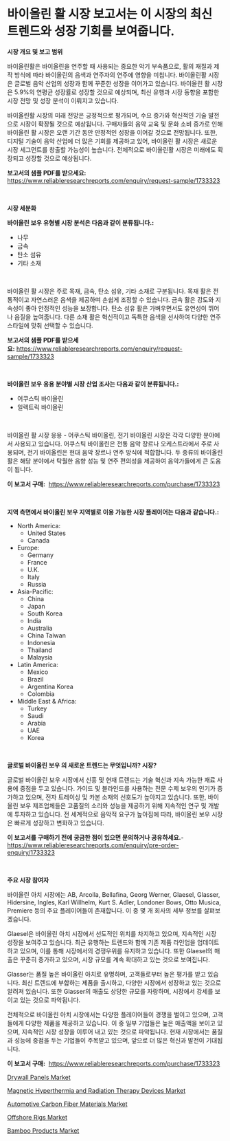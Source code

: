 <p><h1>바이올린 활 시장 보고서는 이 시장의 최신 트렌드와 성장 기회를 보여줍니다.</h1></p><p><strong>시장 개요 및 보고 범위</strong></p>
<p><p>바이올린활은 바이올린을 연주할 때 사용되는 중요한 악기 부속품으로, 활의 재질과 제작 방식에 따라 바이올린의 음색과 연주자의 연주에 영향을 미칩니다. 바이올린활 시장은 글로벌 음악 산업의 성장과 함께 꾸준한 성장을 이어가고 있습니다. 바이올린 활 시장은 5.9%의 연평균 성장률로 성장할 것으로 예상되며, 최신 유행과 시장 동향을 포함한 시장 전망 및 성장 분석이 이뤄지고 있습니다.</p><p>바이올린활 시장의 미래 전망은 긍정적으로 평가되며, 수요 증가와 혁신적인 기술 발전으로 시장이 확장될 것으로 예상됩니다. 구매자들의 음악 교육 및 문화 소비 증가로 인해 바이올린 활 시장은 오랜 기간 동안 안정적인 성장을 이어갈 것으로 전망됩니다. 또한, 디지털 기술이 음악 산업에 더 많은 기회를 제공하고 있어, 바이올린 활 시장은 새로운 시장 세그먼트를 창출할 가능성이 높습니다. 전체적으로 바이올린활 시장은 미래에도 확장되고 성장할 것으로 예상됩니다.</p></p>
<p><strong>보고서의 샘플 PDF를 받으세요:</strong> <a href="https://www.reliableresearchreports.com/enquiry/request-sample/1733323">https://www.reliableresearchreports.com/enquiry/request-sample/1733323</a></p>
<p>&nbsp;</p>
<p><strong>시장 세분화</strong></p>
<p><strong>바이올린 보우 유형별 시장 분석은 다음과 같이 분류됩니다.:</strong></p>
<p><ul><li>나무</li><li>금속</li><li>탄소 섬유</li><li>기타 소재</li></ul></p>
<p>&nbsp;</p>
<p><p>바이올린 활 시장은 주로 목재, 금속, 탄소 섬유, 기타 소재로 구분됩니다. 목재 활은 전통적이고 자연스러운 음색을 제공하며 손쉽게 조정할 수 있습니다. 금속 활은 강도와 지속성이 좋아 안정적인 성능을 보장합니다. 탄소 섬유 활은 가벼우면서도 유연성이 뛰어나 음질을 높여줍니다. 다른 소재 활은 혁신적이고 독특한 음색을 선사하여 다양한 연주 스타일에 맞춰 선택할 수 있습니다.</p></p>
<p><strong>보고서의 샘플 PDF를 받으세요:</strong>&nbsp;<a href="https://www.reliableresearchreports.com/enquiry/request-sample/1733323">https://www.reliableresearchreports.com/enquiry/request-sample/1733323</a></p>
<p>&nbsp;</p>
<p><strong> 바이올린 보우 응용 분야별 시장 산업 조사는 다음과 같이 분류됩니다.:</strong></p>
<p><ul><li>어쿠스틱 바이올린</li><li>일렉트릭 바이올린</li></ul></p>
<p>&nbsp;</p>
<p><p>바이올린 활 시장 응용 - 어쿠스틱 바이올린, 전기 바이올린 시장은 각각 다양한 분야에서 사용되고 있습니다. 어쿠스틱 바이올린은 전통 음악 장르나 오케스트라에서 주로 사용되며, 전기 바이올린은 현대 음악 장르나 연주 방식에 적합합니다. 두 종류의 바이올린 활은 해당 분야에서 탁월한 음향 성능 및 연주 편의성을 제공하여 음악가들에게 큰 도움이 됩니다.</p></p>
<p><strong>이 보고서 구매:</strong>&nbsp; <a href="https://www.reliableresearchreports.com/purchase/1733323">https://www.reliableresearchreports.com/purchase/1733323</a></p>
<p>&nbsp;</p>
<p><strong>지역 측면에서 바이올린 보우 지역별로 이용 가능한 시장 플레이어는 다음과 같습니다.:</strong></p>
<p><ul>
    <li>
        North America:
        <ul>
            <li>United States</li>
            <li>Canada</li>
        </ul>
    </li>
    <li>
        Europe:
        <ul>
            <li>Germany</li>
            <li>France</li>
            <li>U.K.</li>
            <li>Italy</li>
            <li>Russia</li>
        </ul>
    </li>
    <li>
        Asia-Pacific:
        <ul>
            <li>China</li>
            <li>Japan</li>
            <li>South Korea</li>
            <li>India</li>
            <li>Australia</li>
            <li>China Taiwan</li>
            <li>Indonesia</li>
            <li>Thailand</li>
            <li>Malaysia</li>
        </ul>
    </li>
    <li>
        Latin America:
        <ul>
            <li>Mexico</li>
            <li>Brazil</li>
            <li>Argentina Korea</li>
            <li>Colombia</li>
        </ul>
    </li>
    <li>
        Middle East & Africa:
        <ul>
            <li>Turkey</li>
            <li>Saudi</li>
            <li>Arabia</li>
            <li>UAE</li>
            <li>Korea</li>
        </ul>
    </li>
    </ul></p>
<p>&nbsp;</p>
<p><strong>글로벌 바이올린 보우 의 새로운 트렌드는 무엇입니까? 시장?</strong></p>
<p><p>글로벌 바이올린 보우 시장에서 신흥 및 현재 트렌드는 기술 혁신과 지속 가능한 재료 사용에 중점을 두고 있습니다. 가이드 및 블라인드를 사용하는 전문 수제 보우의 인기가 증가하고 있으며, 전자 트레이싱 및 카본 소재의 선호도가 높아지고 있습니다. 또한, 바이올린 보우 제조업체들은 고품질의 소리와 성능을 제공하기 위해 지속적인 연구 및 개발에 투자하고 있습니다. 전 세계적으로 음악적 요구가 높아짐에 따라, 바이올린 보우 시장은 빠르게 성장하고 변화하고 있습니다.</p></p>
<p><strong>이 보고서를 구매하기 전에 궁금한 점이 있으면 문의하거나 공유하세요.</strong>- <a href="https://www.reliableresearchreports.com/enquiry/pre-order-enquiry/1733323">https://www.reliableresearchreports.com/enquiry/pre-order-enquiry/1733323</a></p>
<p>&nbsp;</p>
<p><strong>주요 시장 참여자</strong></p>
<p><p>바이올린 아치 시장에는 AB, Arcolla, Bellafina, Georg Werner, Glaesel, Glasser, Hidersine, Ingles, Karl Willhelm, Kurt S. Adler, Londoner Bows, Otto Musica, Premiere 등의 주요 플레이어들이 존재합니다. 이 중 몇 개 회사의 세부 정보를 살펴보겠습니다.</p><p>Glaesel은 바이올린 아치 시장에서 선도적인 위치를 차지하고 있으며, 지속적인 시장 성장을 보여주고 있습니다. 최근 유행하는 트렌드와 함께 기존 제품 라인업을 업데이트하고 있으며, 이를 통해 시장에서의 경쟁우위를 유지하고 있습니다. 또한 Glaesel의 매출은 꾸준히 증가하고 있으며, 시장 규모를 계속 확대하고 있는 것으로 보여집니다.</p><p>Glasser는 품질 높은 바이올린 아치로 유명하며, 고객들로부터 높은 평가를 받고 있습니다. 최신 트렌드에 부합하는 제품을 출시하고, 다양한 시장에서 성장하고 있는 것으로 알려져 있습니다. 또한 Glasser의 매출도 상당한 규모를 자랑하며, 시장에서 강세를 보이고 있는 것으로 파악됩니다.</p><p>전체적으로 바이올린 아치 시장에서는 다양한 플레이어들이 경쟁을 벌이고 있으며, 고객들에게 다양한 제품을 제공하고 있습니다. 이 중 일부 기업들은 높은 매출액을 보이고 있으며, 지속적인 시장 성장을 이루어 내고 있는 것으로 파악됩니다. 현재 시장에서는 품질과 성능에 중점을 두는 기업들이 주목받고 있으며, 앞으로 더 많은 혁신과 발전이 기대됩니다.</p></p>
<p><strong>이 보고서 구매:</strong>&nbsp;&nbsp;<a href="https://www.reliableresearchreports.com/purchase/1733323">https://www.reliableresearchreports.com/purchase/1733323</a></p>
<p><p><a href="https://view.publitas.com/reportprime-1/drywall-panels-market-size-reflecting-a-forecast-till-2031-market-by-type-by-application-and-by-geography/">Drywall Panels Market</a></p><p><a href="https://bubble-tree-ea4.notion.site/Magnetic-Hyperthermia-and-Radiation-Therapy-Devices-Market-Challenges-Opportunities-and-Growth-Dr-500e77a954f6449b9982129d0b2095cf">Magnetic Hyperthermia and Radiation Therapy Devices Market</a></p><p><a href="https://issuu.com/reportprime-2/docs/automotive-carbon-fiber-materials-market-size-2030">Automotive Carbon Fiber Materials Market</a></p><p><a href="https://thundering-castanet-c65.notion.site/Offshore-Rigs-Market-Furnish-Information-about-Market-Size-Market-Share-Market-Dynamics-and-Proje-3ba4b7b696754da49d171e7e7e0abf41">Offshore Rigs Market</a></p><p><a href="https://view.publitas.com/reportprime-1/bamboo-products-market-size-and-growth-market-segmentation-regional-and-country-breakdowns-and-market-trends-for-period-from-2024-2031/">Bamboo Products Market</a></p></p>
